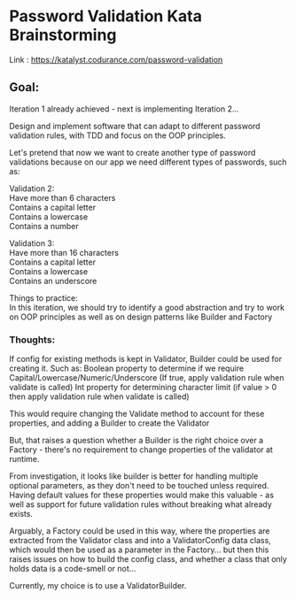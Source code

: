 # Password Validation Kata Brainstorming

 Link : https://katalyst.codurance.com/password-validation

## Goal:
Iteration 1 already achieved - next is implementing Iteration 2...

Design and implement software that can adapt to different password validation rules, with TDD and focus on the OOP principles.  

Let's pretend that now we want to create another type of password validations because on our app we need different types of passwords, such as:

Validation 2:  
Have more than 6 characters  
Contains a capital letter  
Contains a lowercase  
Contains a number  

Validation 3:  
Have more than 16 characters  
Contains a capital letter  
Contains a lowercase  
Contains an underscore  

Things to practice:   
In this iteration, we should try to identify a good abstraction and try to work on OOP principles as well as on design patterns like Builder and Factory


### Thoughts:

If config for existing methods is kept in Validator, Builder could be used for creating it.
Such as: 
Boolean property to determine if we require Capital/Lowercase/Numeric/Underscore (If true, apply validation rule when validate is called)
Int property for determining character limit (if value > 0 then apply validation rule when validate is called)

This would require changing the Validate method to account for these properties, and adding a Builder to create the Validator

But, that raises a question whether a Builder is the right choice over a Factory - there's no requirement to change properties of the validator at runtime.

From investigation, it looks like builder is better for handling multiple optional parameters, as they don't need to be touched unless required. Having default values for these properties would make this valuable - as well as support for future validation rules without breaking what already exists.

Arguably, a Factory could be used in this way, where the properties are extracted from the Validator class and into a ValidatorConfig data class, which would then be used as a parameter in the Factory...
but then this raises issues on how to build the config class, and whether a class that only holds data is a code-smell or not...

Currently, my choice is to use a ValidatorBuilder.